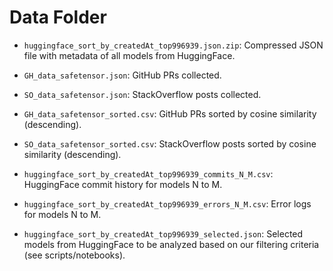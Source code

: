 # Data Folder


- `huggingface_sort_by_createdAt_top996939.json.zip`: Compressed JSON file with metadata of all models from HuggingFace.
                        
- `GH_data_safetensor.json`: GitHub PRs collected.
- `SO_data_safetensor.json`: StackOverflow posts collected.
- `GH_data_safetensor_sorted.csv`: GitHub PRs sorted by cosine similarity (descending).
- `SO_data_safetensor_sorted.csv`: StackOverflow posts sorted by cosine similarity (descending).
- `huggingface_sort_by_createdAt_top996939_commits_N_M.csv`: HuggingFace commit history for models N to M.
- `huggingface_sort_by_createdAt_top996939_errors_N_M.csv`: Error logs for models N to M.
- `huggingface_sort_by_createdAt_top996939_selected.json`: Selected models from HuggingFace to be analyzed based on our filtering criteria (see scripts/notebooks).

  